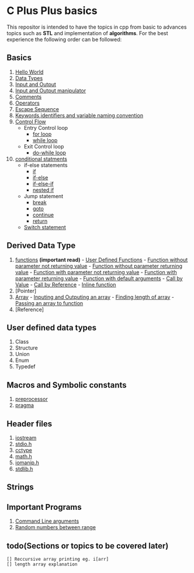 
# C Plus Plus basics
This repositor is intended to have the topics in cpp from basic to advances topics such as **STL** and implementation of **algorithms**.  For the best experience the following order can be followed:

## Basics

 1. [Hello World](basics/helloworld.cpp)
 2. [Data Types](basics/datatypes.cpp)
 3. [Input and Output](basics/inputoutput.cpp)
 4. [Input and Output manipulator](basics/manipulator.cpp)
 4. [Comments](basics/comments.cpp)
 5. [Operators](basics/operators.cpp)
 6. [Escape Sequence](basics/escape.cpp)
 7. [Keywords,identifiers and variable naming convention](basics/naming.md)
 8. [Control Flow](control%20flow/controlflow.md)
	- Entry Control loop
		- [for loop](control%20flow/for.cpp)
		- [while loop](control%20flow/while.cpp)
	- Exit Control loop
		- [do-while loop](control%20flow/dowhile.cpp)
 9. [conditional statments](conditional/conditional.md)
 	- if-else statements
		- [if](conditional/if.cpp)
		- [if-else](conditional/ifelse.cpp)
		- [if-else-if](conditional/ifelseif.cpp)
		- [nested if](conditional/nestedif.cpp)
	- Jump statement
		- [break](conditional/break.cpp)
		- [goto](conditional/goto.cpp)
		- [continue](conditional/continue.cpp)
		- [return](conditional/return.cpp)
	- [Switch statement](conditional/switch.cpp)

## Derived Data Type

 1. [functions](functions/functions.md)  **(important read)**
		- [User Defined Functions](functions/userdefined.cpp)
		- [Function without parameter not returning value](functions/function1.cpp)
		- [Function without parameter returning value](functions/function2.cpp)
		- [Function with parameter not returning value](functions/function3.cpp)
		- [Function with parameter returning value](functions/function4.cpp)
		- [Function with default arguments](functions/default.cpp)
		- [Call by Value](functions/callbyvalue.cpp)
		- [Call by Reference](functions/callbyreference.cpp)
		- [Inline function](functions/inline.cpp)
 2. [Pointer]
 3. [Array](array/array.md)
		- [Inputing and Outputing an array](array/ioArray.cpp)
		- [Finding length of array](array/lengthArray.cpp)
		- [Passing an array to function](array/arrayFunction.cpp)
 4. [Reference]

## User defined data types
 1. Class
 2. Structure
 3. Union
 4. Enum
 5. Typedef

## Macros and Symbolic constants
 1. [preprocessor](header/preprocessor.cpp)
 2. [pragma](header/pragma.cpp)
		
## Header files
 1. [iostream](basics/inputoutput.cpp)
 2. [stdio.h](header/stdio.cpp)
 3. [cctype](header/cctype.cpp)
 4. [math.h](header/math.cpp)
 5. [iomanip.h](basics/manipulator.cpp)
 6. [stdlib.h](header/stdlib.cpp)

## Strings

## Important Programs

 1. [Command Line arguments](programs/cla.cpp)
 2. [Random numbers between range](programs/randomRange.cpp)



 ## todo(Sections or topics to be covered later)
	[] Reccursive array printing eg. i[arr]
	[] length array explanation